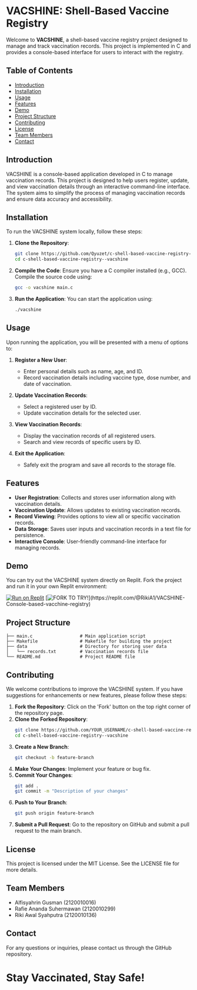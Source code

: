 # VACSHINE: Shell-Based Vaccine Registry

Welcome to **VACSHINE**, a shell-based vaccine registry project designed to manage and track vaccination records. This project is implemented in C and provides a console-based interface for users to interact with the registry.

## Table of Contents

- [Introduction](#introduction)
- [Installation](#installation)
- [Usage](#usage)
- [Features](#features)
- [Demo](#demo)
- [Project Structure](#project-structure)
- [Contributing](#contributing)
- [License](#license)
- [Team Members](#team-members)
- [Contact](#contact)

## Introduction

VACSHINE is a console-based application developed in C to manage vaccination records. This project is designed to help users register, update, and view vaccination details through an interactive command-line interface. The system aims to simplify the process of managing vaccination records and ensure data accuracy and accessibility.

## Installation

To run the VACSHINE system locally, follow these steps:

1. **Clone the Repository**:
    ```bash
    git clone https://github.com/Qyuzet/c-shell-based-vaccine-registry--vacshine.git
    cd c-shell-based-vaccine-registry--vacshine
    ```

2. **Compile the Code**:
    Ensure you have a C compiler installed (e.g., GCC). Compile the source code using:
    ```bash
    gcc -o vacshine main.c
    ```

3. **Run the Application**:
    You can start the application using:
    ```bash
    ./vacshine
    ```

## Usage

Upon running the application, you will be presented with a menu of options to:

1. **Register a New User**:
    - Enter personal details such as name, age, and ID.
    - Record vaccination details including vaccine type, dose number, and date of vaccination.

2. **Update Vaccination Records**:
    - Select a registered user by ID.
    - Update vaccination details for the selected user.

3. **View Vaccination Records**:
    - Display the vaccination records of all registered users.
    - Search and view records of specific users by ID.

4. **Exit the Application**:
    - Safely exit the program and save all records to the storage file.

## Features

- **User Registration**: Collects and stores user information along with vaccination details.
- **Vaccination Update**: Allows updates to existing vaccination records.
- **Record Viewing**: Provides options to view all or specific vaccination records.
- **Data Storage**: Saves user inputs and vaccination records in a text file for persistence.
- **Interactive Console**: User-friendly command-line interface for managing records.

## Demo

You can try out the VACSHINE system directly on Replit. Fork the project and run it in your own Replit environment:

[![Run on Replit](https://replit.com/@RikiA1/VACSHINE-Console-based-vacchine-registry)](https://replit.com/@RikiA1/VACSHINE-Console-based-vacchine-registry#main.c)
[![FORK TO TRY!](https://replit.com/badge?theme=dark&caption=FORK%20TO%20TRY!)](https://replit.com/@RikiA1/VACSHINE-Console-based-vacchine-registry)
## Project Structure

```
├── main.c                  # Main application script
├── Makefile                # Makefile for building the project
├── data                    # Directory for storing user data
│   └── records.txt         # Vaccination records file
└── README.md               # Project README file
```

## Contributing

We welcome contributions to improve the VACSHINE system. If you have suggestions for enhancements or new features, please follow these steps:

1. **Fork the Repository**: Click on the 'Fork' button on the top right corner of the repository page.
2. **Clone the Forked Repository**:
    ```bash
    git clone https://github.com/YOUR_USERNAME/c-shell-based-vaccine-registry--vacshine.git
    cd c-shell-based-vaccine-registry--vacshine
    ```
3. **Create a New Branch**:
    ```bash
    git checkout -b feature-branch
    ```
4. **Make Your Changes**: Implement your feature or bug fix.
5. **Commit Your Changes**:
    ```bash
    git add .
    git commit -m "Description of your changes"
    ```
6. **Push to Your Branch**:
    ```bash
    git push origin feature-branch
    ```
7. **Submit a Pull Request**: Go to the repository on GitHub and submit a pull request to the main branch.

## License

This project is licensed under the MIT License. See the LICENSE file for more details.

## Team Members

- Alfisyahrin Gusman (2120010016)
- Rafie Ananda Suhermawan (2120010299)
- Riki Awal Syahputra (2120010136)

## Contact

For any questions or inquiries, please contact us through the GitHub repository.

# Stay Vaccinated, Stay Safe!

